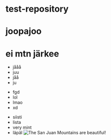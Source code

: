 # test-repository
# joopajoo
# ei mtn järkee
- jååå
- juu
- jåå
- ju
* fgd
* lol
* lmao
* xd
+ siisti
+ lista
+ very mint
+ läpäl
![The San Juan Mountains are beautiful!](/assets/images/san-juan-mountains.jpg "San Juan Mountains")
#
#
